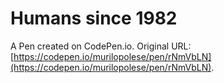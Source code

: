 # Humans since 1982

A Pen created on CodePen.io. Original URL: [https://codepen.io/murilopolese/pen/rNmVbLN](https://codepen.io/murilopolese/pen/rNmVbLN).


